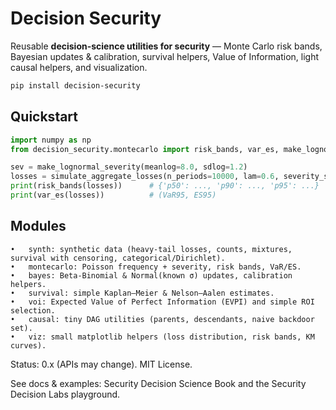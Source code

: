 # Decision Security

Reusable **decision-science utilities for security** — Monte Carlo risk bands, Bayesian updates & calibration, survival helpers, Value of Information, light causal helpers, and visualization.

```bash
pip install decision-security 
```

## Quickstart

```python
import numpy as np
from decision_security.montecarlo import risk_bands, var_es, make_lognormal_severity, simulate_aggregate_losses

sev = make_lognormal_severity(meanlog=8.0, sdlog=1.2)
losses = simulate_aggregate_losses(n_periods=10000, lam=0.6, severity_sampler=sev)
print(risk_bands(losses))      # {'p50': ..., 'p90': ..., 'p95': ...}
print(var_es(losses))          # (VaR95, ES95)
```

## Modules
	•	synth: synthetic data (heavy-tail losses, counts, mixtures, survival with censoring, categorical/Dirichlet).
	•	montecarlo: Poisson frequency + severity, risk bands, VaR/ES.
	•	bayes: Beta-Binomial & Normal(known σ) updates, calibration helpers.
	•	survival: simple Kaplan–Meier & Nelson–Aalen estimates.
	•	voi: Expected Value of Perfect Information (EVPI) and simple ROI selection.
	•	causal: tiny DAG utilities (parents, descendants, naive backdoor set).
	•	viz: small matplotlib helpers (loss distribution, risk bands, KM curves).

Status: 0.x (APIs may change). MIT License.

See docs & examples: Security Decision Science Book and the Security Decision Labs playground.
